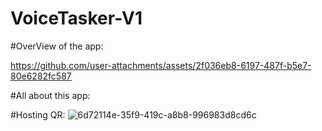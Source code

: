﻿# VoiceTasker-V1

#OverView of the app:



https://github.com/user-attachments/assets/2f036eb8-6197-487f-b5e7-80e6282fc587



#All about this app:


#Hosting QR:
![6d72114e-35f9-419c-a8b8-996983d8cd6c](https://github.com/user-attachments/assets/ba11fa1f-73c1-4bd3-bf69-861af4bec60e)

